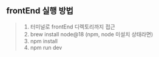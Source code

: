 ## frontEnd 실행 방법

> 1. 터미널로 frontEnd 디렉토리까지 접근
> 2. brew install node@18 (npm, node 미설치 상태라면)
> 3. npm install
> 4. npm run dev
